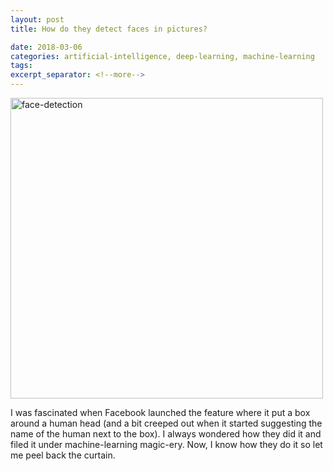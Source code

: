 ```yaml
---
layout: post
title: How do they detect faces in pictures?

date: 2018-03-06
categories: artificial-intelligence, deep-learning, machine-learning
tags: 
excerpt_separator: <!--more-->
---
```


<a data-flickr-embed="true"  href="https://www.flickr.com/photos/singh_harpreet/40619913972/in/album-72157676656040944/" title="face-detection"><img src="https://farm5.staticflickr.com/4747/40619913972_84c7b85a7d.jpg" width="500" height="481" alt="face-detection"></a><script async src="//embedr.flickr.com/assets/client-code.js" charset="utf-8"></script>

I was fascinated when Facebook launched the feature where it put a box
around a human head (and a bit creeped out when it started suggesting
the name of the human next to the box). I always wondered how they did
it and filed it under machine-learning magic-ery. Now, I know how they
do it so let me peel back the curtain.
<!--more>

<p> There are two distinct problem domains in the feature

*   Find the human - we will use this blog lifting the curtain behind
the magic.  

*   Label the human - this is supervised machine learning and
we will ignore this problem in the blog.  

<p> The "Find the human" problem
is solved through something called "Haar Cascade Classifiers" -
detailed article for brilliant humans [here](https://docs.opencv.org/3.3.0/d7/d8b/tutorial_py_face_detection.html)
 and the rest follow along
in this blog :-).

The underlying building block is a Classifier but lets drop the
terminology and use airport security as a metaphor to explain the
process.

Think of face detection solution as a airport security problem where a
series of security guards each do a specialised task. The guard at the
airport entrance is responsible to ensure that there is no suspicious
car loitering around the airport. The guard at the security gate is
responsible for letting ones with a valid id and a boarding
ticket. The person behind the scanner is responsible to weed out any
harmful objects in the handbag. The person behind the scanning machine
ensures that no person gets in with a gun. The explosives security
person uses a specialised explosive detector paper and puts in the
machine to find out if hidden explosives are carried by the person
under consideration.

Each of this security guard is a Classifier and classifies a
particular threat. When each is put together in a series, we get a
Cascade of Classifiers. Each building on the work of the other. Each
and everyone of them has to perform their specialised task for a
successful outcome. The successful outcome in this case is that a
person was allowed into the airport lounge and can board his/her
plane. Each of the classifier goes through a great deal of specialised
training for it to perform their task. Makes sense?

So lets apply this metaphor to face detection machine-learning algorithm. In ML, each classifier focusses on a special feature within a picture. The basic classifier tells something as simple as "this is a horizontal edge" or "this is a vertical edge" where edge detection is a feature. This classifier feeds into another one that perhaps says "this is a square" and so on so forth. Eventually, you get to a classifier that tells you "this is a bridge of the nose" or "these are eyes". Each classifier has been fed 100s of thousands of images that are either positive (human in the picture) or negative (no human in the picture) for it to learn to correctly classify the pictures.

So how many such features are there? Turns out a whole lot. For a
typical 24x24 pixel, there are 160k+ features. The Haar in the "Haar
based classifier" is a mathematical function that optimises this
algorithm and reduces the number of features to look out for to about
6k.

Now it turns out that applying this knowledge into our programs is a
lot simpler than the entire training process because opencv.org
provides a python package called opencv to detect these pictures.

I ran a short function to detect humans in about 100 pictures with
humans and ended up with a 100% detection rate - not bad at
all. Running it over 100 dog pictures ended up returning a 89%
accuracy rate. Thus, 11% of dogs were categorised as humans and if you
know me - I think that is fair because some dogs are like humans :-).

My github repo [here](https://github.com/harpreetsingh/udacity-deep-learning-dog-project/blob/master/dog_app.ipynb)
 if you want to see the code, although you can find
it on the Haar based Classifier [link](https://docs.opencv.org/3.3.0/d7/d8b/tutorial_py_face_detection.html)
 as well.